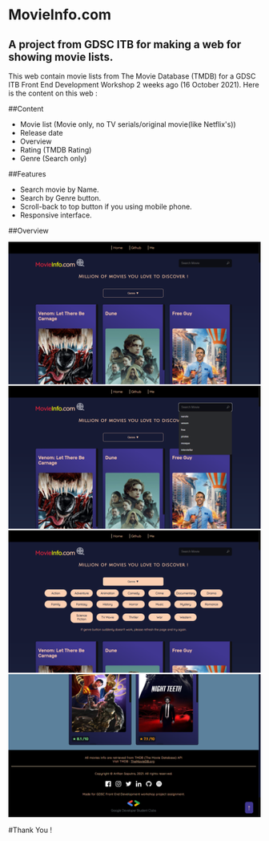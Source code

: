 # MovieInfo.com
A project from GDSC ITB for making a web for showing movie lists.
---------------------------------------------------------------
This web contain movie lists from The Movie Database (TMDB) for a GDSC ITB Front End Development Workshop 2 weeks ago (16 October 2021).
Here is the content on this web : 

##Content
- Movie list (Movie only, no TV serials/original movie(like Netflix's))
- Release date
- Overview
- Rating (TMDB Rating)
- Genre (Search only)

##Features
- Search movie by Name.
- Search by Genre button.
- Scroll-back to top button if you using mobile phone.
- Responsive interface.

##Overview

![I](img/Screenshot-1.png)
![II](img/Screenshot-2.png)
![III](img/Screenshot-3.png)
![IV](img/Screenshot-4.png)

#Thank You !
